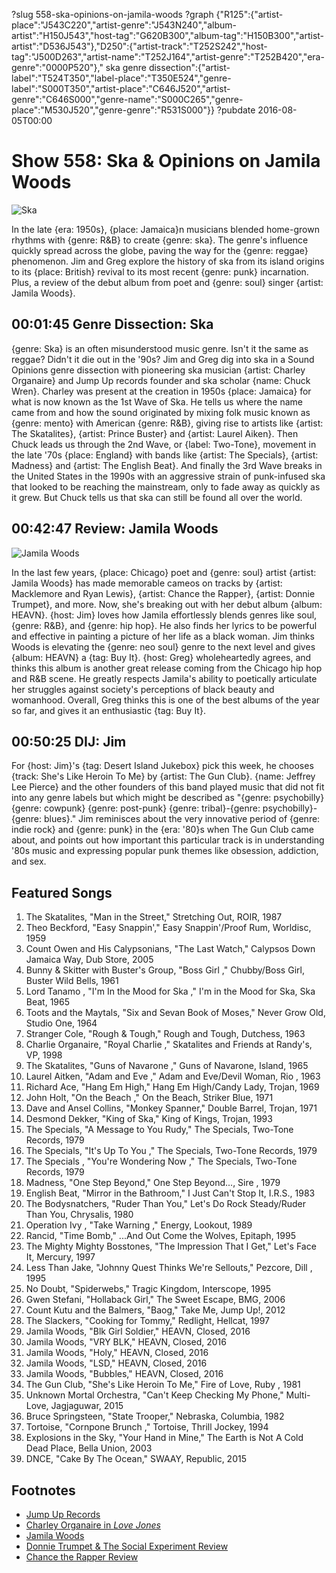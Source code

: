 ?slug 558-ska-opinions-on-jamila-woods
?graph {"R125":{"artist-place":"J543C220","artist-genre":"J543N240","album-artist":"H150J543","host-tag":"G620B300","album-tag":"H150B300","artist-artist":"D536J543"},"D250":{"artist-track":"T252S242","host-tag":"J500D263","artist-name":"T252J164","artist-genre":"T252B420","era-genre":"0000P520"}," ska genre dissection":{"artist-label":"T524T350","label-place":"T350E524","genre-label":"S000T350","artist-place":"C646J520","artist-genre":"C646S000","genre-name":"S000C265","genre-place":"M530J520","genre-genre":"R531S000"}}
?pubdate 2016-08-05T00:00

# Show 558: Ska & Opinions on Jamila Woods

![Ska](//static.soundopinions.org/images/2016/ska_web.jpg)

In the late {era: 1950s}, {place: Jamaica}n musicians blended home-grown rhythms with {genre: R&B} to create {genre: ska}. The genre's influence quickly spread across the globe, paving the way for the {genre: reggae} phenomenon. Jim and Greg explore the history of ska from its island origins to its {place: British} revival to its most recent {genre: punk} incarnation. Plus, a review of the debut album from poet and {genre: soul} singer {artist: Jamila Woods}.


## 00:01:45 Genre Dissection: Ska
 {genre:  Ska} is an often misunderstood music genre. Isn't it the same as reggae? Didn't it die out in the '90s? Jim and Greg dig into ska in a Sound Opinions genre dissection with pioneering ska musician {artist: Charley Organaire} and Jump Up records founder and ska scholar {name: Chuck Wren}. Charley was present at the creation in 1950s {place: Jamaica} for what is now known as the 1st Wave of Ska. He tells us where the name came from and how the sound originated by mixing folk music known as {genre: mento} with American {genre: R&B}, giving rise to artists like {artist: The Skatalites}, {artist: Prince Buster} and {artist: Laurel Aiken}. Then Chuck leads us through the 2nd Wave, or {label: Two-Tone}, movement in the late '70s {place: England} with bands like {artist: The Specials}, {artist: Madness} and {artist: The English Beat}. And finally the 3rd Wave breaks in the United States in the 1990s with an aggressive strain of punk-infused ska that looked to be reaching the mainstream, only to fade away as quickly as it grew. But Chuck tells us that ska can still be found all over the world. 

## 00:42:47 Review: Jamila Woods
![Jamila Woods](//static.soundopinions.org/images/2016/heavn.jpg)

In the last few years, {place: Chicago} poet and {genre: soul} artist {artist: Jamila Woods} has made memorable cameos on tracks by {artist: Macklemore and Ryan Lewis}, {artist: Chance the Rapper}, {artist: Donnie Trumpet}, and more. Now, she's breaking out with her debut album {album: HEAVN}. {host: Jim} loves how Jamila effortlessly blends genres like soul, {genre: R&B}, and {genre: hip hop}. He also finds her lyrics to be powerful and effective in painting a picture of her life as a black woman. Jim thinks Woods is elevating the {genre: neo soul} genre to the next level and gives {album: HEAVN} a {tag: Buy It}. {host: Greg} wholeheartedly agrees, and thinks this album is another great release coming from the Chicago hip hop and R&B scene. He greatly respects Jamila's ability to poetically articulate her struggles against society's perceptions of black beauty and womanhood. Overall, Greg thinks this is one of the best albums of the year so far, and gives it an enthusiastic {tag: Buy It}.


## 00:50:25 DIJ: Jim
   For {host: Jim}'s {tag: Desert Island Jukebox} pick this week, he chooses {track: She's Like Heroin To Me} by {artist: The Gun Club}. {name: Jeffrey Lee Pierce} and the other founders of this band played music that did not fit into any genre labels but which might be described as "{genre: psychobilly} {genre: cowpunk} {genre: post-punk} {genre: tribal}-{genre: psychobilly}-{genre: blues}." Jim reminisces about the very innovative period of {genre: indie rock} and {genre: punk} in the {era: '80}s when The Gun Club came about, and points out how important this particular track is in understanding '80s music and expressing popular punk themes like obsession, addiction, and sex. 

## Featured Songs
1. The Skatalites, "Man in the Street," Stretching Out, ROIR, 1987
1. Theo Beckford, "Easy Snappin'," Easy Snappin'/Proof Rum, Worldisc, 1959
1. Count Owen and His Calypsonians, "The Last Watch," Calypsos Down Jamaica Way, Dub Store, 2005
1. Bunny & Skitter with Buster's Group, "Boss Girl ," Chubby/Boss Girl, Buster Wild Bells, 1961
1. Lord Tanamo , "I'm In the Mood for Ska ," I'm in the Mood for Ska, Ska Beat, 1965
1. Toots and the Maytals, "Six and Sevan Book of Moses," Never Grow Old, Studio One, 1964
1. Stranger Cole, "Rough & Tough," Rough and Tough, Dutchess, 1963
1. Charlie Organaire, "Royal Charlie ," Skatalites and Friends at Randy's, VP, 1998
1. The Skatalites, "Guns of Navarone ," Guns of Navarone, Island, 1965
1. Laurel Aitken, "Adam and Eve ," Adam and Eve/Devil Woman, Rio , 1963
1. Richard Ace, "Hang Em High," Hang Em High/Candy Lady, Trojan, 1969
1. John Holt, "On the Beach ," On the Beach, Striker Blue, 1971
1. Dave and Ansel Collins, "Monkey Spanner," Double Barrel, Trojan, 1971
1. Desmond Dekker, "King of Ska," King of Kings, Trojan, 1993
1. The Specials, "A Message to You Rudy," The Specials, Two-Tone Records, 1979
1. The Specials, "It's Up To You ," The Specials, Two-Tone Records, 1979
1. The Specials , "You're Wondering Now ," The Specials, Two-Tone Records, 1979
1. Madness, "One Step Beyond," One Step Beyond..., Sire , 1979
1. English Beat, "Mirror in the Bathroom," I Just Can't Stop It, I.R.S., 1983
1. The Bodysnatchers, "Ruder Than You," Let's Do Rock Steady/Ruder Than You, Chrysalis, 1980
1. Operation Ivy , "Take Warning ," Energy, Lookout, 1989
1. Rancid, "Time Bomb," ...And Out Come the Wolves, Epitaph, 1995
1. The Mighty Mighty Bosstones, "The Impression That I Get," Let's Face It, Mercury, 1997
1. Less Than Jake, "Johnny Quest Thinks We're Sellouts," Pezcore, Dill , 1995
1. No Doubt, "Spiderwebs," Tragic Kingdom, Interscope, 1995
1. Gwen Stefani, "Hollaback Girl," The Sweet Escape, BMG, 2006
1. Count Kutu and the Balmers, "Baog," Take Me, Jump Up!, 2012
1. The Slackers, "Cooking for Tommy," Redlight, Hellcat, 1997
1. Jamila Woods, "Blk Girl Soldier," HEAVN, Closed, 2016
1. Jamila Woods, "VRY BLK," HEAVN, Closed, 2016
1. Jamila Woods, "Holy," HEAVN, Closed, 2016
1. Jamila Woods, "LSD," HEAVN, Closed, 2016
1. Jamila Woods, "Bubbles," HEAVN, Closed, 2016
1. The Gun Club, "She's Like Heroin To Me," Fire of Love, Ruby , 1981
1. Unknown Mortal Orchestra, "Can't Keep Checking My Phone," Multi-Love, Jagjaguwar, 2015
1. Bruce Springsteen, "State Trooper," Nebraska, Columbia, 1982
1. Tortoise, "Cornpone Brunch ," Tortoise, Thrill Jockey, 1994
1. Explosions in the Sky, "Your Hand in Mine," The Earth is Not A Cold Dead Place, Bella Union, 2003
1. DNCE, "Cake By The Ocean," SWAAY, Republic, 2015


## Footnotes
- [Jump Up Records](http://www.jumpuprecords.com/)
- [Charley Organaire in *Love Jones*](https://www.youtube.com/watch?v=FXszCoaXTm0)
- [Jamila Woods](https://jamilawoodswrites.com/)
- [Donnie Trumpet & The Social Experiment Review](/show/498/#sundaycandy)
- [Chance the Rapper Review](/show/550/#chancetherapper)
